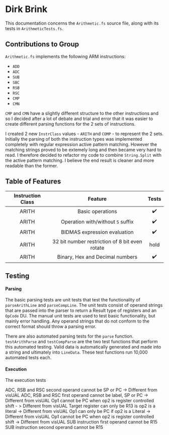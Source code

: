 # Dirk Brink
This documentation concerns the `Arithmetic.fs` source file, along with its tests in `ArithmeticTests.fs`.

## Contributions to Group
`Arithmetic.fs` implements the following ARM instructions:
- `ADD`
- `ADC`
- `SUB`
- `SBC`
- `RSB`
- `RSC`
- `CMP`
- `CMN`

`CMP` and `CMN` have a slightly different structure to the other instructions and so I decided after a lot of debate and trial and error that it was easier to create different parsing functions for the 2 sets of instructions.  

I created 2 new `InstrClass` values - `ARITH` and `COMP` - to represent the 2 sets. Initially the parsing of both the instruction types was implemented completely with regular expression active pattern matching.  However the matching strings proved to be extemely long and then became very hard to read.  I therefore decided to refactor my code to combine `String.Split` with the active pattern matching. I believe the end result is cleaner and more readable than the former.  

## Table of Features
| Instruction Class | Feature | Tests |  
| :---:|:---:|:---:|
| ARITH | Basic operations | :heavy_check_mark:
| ARITH | Operation with/without `S` suffix | :heavy_check_mark:
| ARITH | BIDMAS expression evaluation | :heavy_check_mark:
| ARITH | 32 bit number restriction of 8 bit even rotate | hold
| ARITH | Binary, Hex and Decimal numbers | :heavy_check_mark:

## Testing
#### Parsing
The basic parsing tests are unit tests that test the functionality of `parseArithLine` and `parseCompLine`. The unit tests consist of operand strings that are passed into the parser to return a Result type of registers and an `OpCode` DU.  The manual unit tests are used to test basic functionality, but mainly error handling.  Any operand strings that do not conform to the correct format should throw a parsing error.  

There are also automated parsing tests for the `parse` function.  `testArithParse` and `testCompParse` are the two test functions that perform this automated testing.  Valid data is automatically generated and made into a string and ultimately into `LineData`.  These test functions run 10,000 automated tests each.

#### Execution
The execution tests 



ADC, RSB and RSC second operand cannot be SP or PC -> Different from visUAL
ADC, RSB and RSC first operand cannot be label, SP or PC -> Different from visUAL
Op1 cannot be PC when op2 is register controlled shift - > Different from visUAL
Target register can only be R13 is op2 is a literal -> Different from visUAL
Op1 can only be PC if op2 is a Literal -> Different from visUAL
Op1 cannot be PC when op2 is register controlled shift -> Different from visUAL
SUB instruction first operand cannot be R15
SUB instruction second operand cannot be R15
